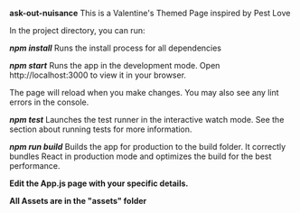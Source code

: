 **ask-out-nuisance**
This is a Valentine's Themed Page inspired by Pest Love

In the project directory, you can run:

***npm install*** Runs the install process for all dependencies

***npm start*** Runs the app in the development mode. Open http://localhost:3000 to view it in your browser.

The page will reload when you make changes. You may also see any lint errors in the console.

***npm test*** Launches the test runner in the interactive watch mode. See the section about running tests for more information.

***npm run build*** Builds the app for production to the build folder. It correctly bundles React in production mode and optimizes the build for the best performance.

**Edit the App.js page with your specific details.**

**All Assets are in the "assets" folder**
